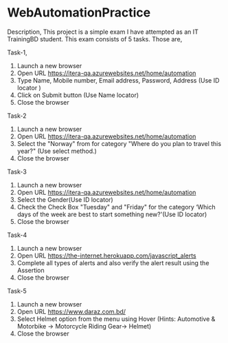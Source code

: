 # WebAutomationPractice

Description,
This project is a simple exam I have attempted as an IT TrainingBD student. This exam consists of 5 tasks. Those are,

Task-1,
1. Launch a new browser
2. Open URL https://itera-qa.azurewebsites.net/home/automation
3. Type Name, Mobile number, Email address, Password, Address (Use ID locator )
4. Click on Submit button (Use Name locator)
5. Close the browser

Task-2
1. Launch a new browser
2. Open URL https://itera-qa.azurewebsites.net/home/automation
3. Select the "Norway" from for category "Where do you plan to travel this year?" (Use select method.)
4. Close the browser

Task-3
1. Launch a new browser
2. Open URL https://itera-qa.azurewebsites.net/home/automation
3. Select the Gender(Use ID locator)
4. Check the Check Box "Tuesday" and "Friday" for the category ‘Which days of the week are best to start something new?'(Use ID locator)
5. Close the browser

Task-4
1. Launch a new browser
2. Open URL https://the-internet.herokuapp.com/javascript_alerts
3. Complete all types of alerts and also verify the alert result using the Assertion
4. Close the browser

Task-5
1. Launch a new browser
2. Open URL https://www.daraz.com.bd/
3. Select Helmet option from the menu using Hover (Hints: Automotive & Motorbike -> Motorcycle Riding Gear-> Helmet)
4. Close the browser
